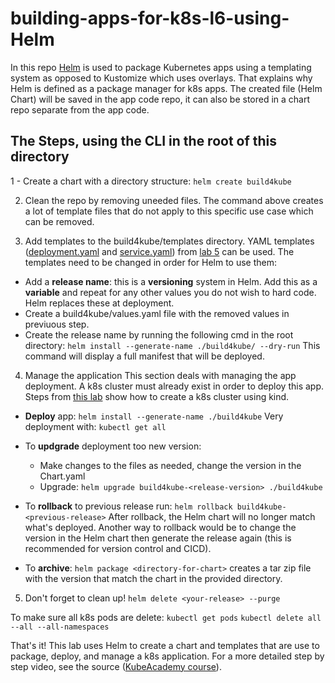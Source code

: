 # building-apps-for-k8s-l6-using-Helm

In this repo [Helm](https://helm.sh/) is used to package Kubernetes apps using a templating system as opposed to Kustomize which uses overlays. That explains why Helm is defined as a package manager for k8s apps.
The created file (Helm Chart) will be saved in the app code repo, it can also be stored in a chart repo separate from the app code.

## The Steps, using the CLI in the root of this directory
1 - Create a chart with a directory structure:
	`helm create build4kube`

2. Clean the repo by removing uneeded files. The command above creates a lot of template files that do not apply to this specific use case which can be removed.

3. Add templates to the build4kube/templates directory. YAML templates ([deployment.yaml](https://github.com/Fabr1ce/building-apps-for-k8s-l5-using-Kustomize/blob/main/deployment.yaml) and [service.yaml](https://github.com/Fabr1ce/building-apps-for-k8s-l5-using-Kustomize/blob/main/service.yaml)) from [lab 5](https://github.com/Fabr1ce/building-apps-for-k8s-l5-using-Kustomize) can be used.
The templates need to be changed in order for Helm to use them:
- Add a **release name**: this is a **versioning** system in Helm. Add this as a **variable** and repeat for any other values you do not wish to hard code. Helm replaces these at deployment.
- Create a build4kube/values.yaml file with the removed values in previuous step.
- Create the release name by running the following cmd in the root directory:
	`helm install --generate-name ./build4kube/ --dry-run`
	This command will display a full manifest that will be deployed.
4. Manage the application
This section deals with managing the app deployment. A k8s cluster must already exist in order to deploy this app. Steps from [this lab](https://github.com/Fabr1ce/building-apps-for-k8s-l4-using-Kind) show how to create a k8s cluster using  kind. 
- **Deploy** app: 
	`helm install --generate-name ./build4kube`
  Very deployment with: 
  	`kubectl get all`
- To **updgrade** deployment too new version:
	- Make changes to the files as needed, change the version in the Chart.yaml
	- Upgrade:
	`helm upgrade build4kube-<release-version> ./build4kube`
- To **rollback** to previous release run: 
	`helm rollback build4kube-<previous-release>`
After rollback, the Helm chart will no longer match what's deployed. Another way to rollback would be to change the version in the Helm chart then generate the release again (this is recommended for version control and CICD).

- To **archive**: `helm package <directory-for-chart>` creates a tar zip file with the version that match the chart in the provided directory. 

5. Don't forget to clean up!
	`helm delete <your-release> --purge`

To make sure all k8s pods are delete:
	`kubectl get pods`
        `kubectl delete all --all --all-namespaces`
	
That's it! This lab uses Helm to create a chart and templates that are use to package, deploy, and manage a k8s application.
For a more detailed step by step video, see the source ([KubeAcademy course](https://kube.academy/courses/building-applications-for-kubernetes/lessons/packaging-your-application)). 

